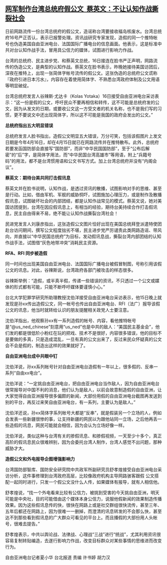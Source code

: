 <!--1618569960000-->
[网军制作台湾总统府假公文  蔡英文：不让认知作战撕裂社会](https://www.rfa.org/mandarin/yataibaodao/gangtai/hx0416a-04162021064540.html)
------

<p class="p1">日前网路流传一份台湾总统府的假公文，造谣称台湾要接收福岛核废水。台湾总统府16号严正否认，表示已报警处理。资讯战研究专家发现，造假的同一个推特帐号也伪造美国自由亚洲电台、法国国际广播电台的信息画面。他表示，这是标准中共对台认知作战手法，冒用具公信力的媒体，试图进行影响力作战。</p><p class="p1">台湾的总统府、民主进步党、和蔡英文总统，16日接连在脸书严正声明，网路流传的伪造公文，是典型的认知作战。蔡英文在脸书表示，昨晚她接待美国访团后，深夜在推特上，出现一张简体字帐号流传的假公文。这张伪造的总统府公文谎称『政府引进日本污水』，内容存在着使用简体字、不熟悉台湾政府体制及公文用语等明显破绽。</p><p class="p1">台湾总统府发言人谷辣斯‧尤达卡（Kolas Yotaka）16日接受自由亚洲电台采访表示：“这一份是假的公文，呼吁民众不要再相信和转传，这不可能是总统府发的公文，因为从发文的日期，或要收公文这一方受文者的机关名称，也不是我们写的习惯，更不要说文中还出现简体字，所以这不可能是我国的政府会发出的公文。”</p><p class="p1"><strong>总统府指出五大明显错误</strong></p><p class="p1">总统府发言人脸书指出，造假公文明显五大错误，万分可笑，包括该假图片上发文日期是今年4月16日，却在4月15日就已在网路流传并在推特散布。此外，总统府若要发函国防部会直接写“国防部”，而非“中华民国国防部”，至于“公布后解密”的“后”字，是简体字用法，而“中华民国台湾高雄市”等用语，附上“兵籍号码”的用法，都不是台湾惯用语和公文书写方式。加上台湾总统府并没有“内阁会议”。</p><p class="p1"><strong>蔡英文：期待台美共同打击假讯息</strong></p><p class="p1">蔡英文并在脸书说明，认知作战，是透过资讯的散播，试图影响对手的思维、甚至是行动。比如，借由军机、军舰的威胁恫吓，试图施加心理压力，或是制作及散播假讯息，试图破坏社会的内部团结，都是认知作战常见的模式。蔡英文说，她对美国访团提到，台湾在因应假讯息上，有相当的经验，期待台美持续合作打击假讯息，民主自由得来不易，绝不能让认知作战撕裂台湾社会！</p><p class="p1">民进党发言人刘康彦指出，这张造假公文图片恰好出现在美国总统拜登派遣特使团赴台访问期间，撰写公文程度拙劣不堪，民主进步党严厉谴责此类网路造谣、带风向，并直接以“中华民国总统府”为目标，发动假讯息战，撕裂台湾内部团结的认知作战手法，试图借“灰色地带冲突”消耗民主资源。</p><p class="p1"><strong>RFA、RFI 同步被造假</strong></p><p class="p1">同一时间也出现美国自由亚洲电台、法国国际广播电台被假冒制图，号称引用该假公文的讯息。对此，谷辣斯说，台湾政府各部门被攻击的样态很多。</p><p class="p1">谷辣斯举例：“造假，或半真半假，传递一些错误的资讯，不只透过一个公文或媒体的形式都有可能，只能不断呼吁媒体要谨慎小心。”</p><p class="p1">台北大学犯罪学研究所助理教授沈伯洋接受自由亚洲电台采访表示，他15日晚上就发现是孙xx传出造假公文，同一帐号也传出自由亚洲电台、RFI（法广）报导该假公文的讯息，他当时就转给认识的朋友提醒相关政党人士要注意。</p><p class="p1">沈伯洋指出，他观察孙xx有一系列造假的帐号、内容，看他推特帐号是“@us_ned_chinese”刻意用“us_ned”也是中共的<span class="s1">敌</span>人：“美国民主基金会”，他们发的都是很低阶小粉红在玩的把戏、技术不是很好，内容很多错误，他的目标不是要做的多真，只是造成混乱，一旦有真的公文出来了，反过来民众怀疑真的公文会不会是假的，制造出这样的效果就好了。</p><p class="p1"><strong>自由亚洲电台成中共眼中钉</strong></p><p class="p1">沈伯洋说，孙xx系列帐号针对自由亚洲电台造假有一年以上，很多假的、反串一系列“自由xx电台”。</p><p class="p1">沈伯洋说：“一定挑自由亚洲电台，把自由亚洲电台当作<span class="s1">敌</span>人，因为自由亚洲电台很常报导对中国不利的消息，他们认为是<span class="s1">敌</span>人，以前会故意制造假的自由亚洲，让大家觉得自由亚洲报导很多偏颇的新闻，大部份用假的自由亚洲电台截图再发送到别的平台，再反过来笑自由亚洲电台，有一系列，主要认为是<span class="s1">敌</span>人。”</p><p class="p1">沈伯洋还说，孙xx简体字系列帐号大都是“反串”，就是假装另一个立场的人，例如会发表一些新疆很惨的事，让支持新疆的网民以为跟他站同一立场，之后他再丢一些造假的讯息，网民可能就会相信，因为会认为立场好像一样。</p><p class="p1">沈伯洋说，类似这种与台湾有关的掺假讯息、和掺假视频，一天至少十多个，真正高阶的假讯息民众很难辨别，因为会委托台湾人制作，台湾人感觉不出问题，那种威胁才大。</p><p class="p1"><strong>造假公文和外电报导企图增强影响力</strong></p><p class="p1">台湾国防部智库、国防安全研究院中共政军所副研究员舒孝煌接受自由亚洲电台采访分析，这件事修理到台湾政府高层，比较像政府机构主导网路骇客跟假 公文搭配一起同时进行，只发一个假公文没什么人传，如果媒体有报导，就有人相信他。</p><p class="p1">舒孝煌说，“找一个外电看来比较有公信力，被挑到受害的今天挑自由亚洲，明天可能是中央社，目的可能借由这个媒体本身公信力，说服他假新闻的效果制造传播效果。因为这些假讯息传的快，很快在网路上或是社交群组很快流传，甚至三年、五年后都还在网路上，因为很难一一删掉，而澄清的讯息转发的不会那么快，甚至达不到那些看到假讯息的广大群众可看见的平台上。而且播假的大部份用人头帐号，很难去提告。”</p><p class="p1">舒孝煌表示，中共以舆论战、法律战、心理战“三战”进行“统战”，尤其利用资讯很容易复制转贴编造，去遂行影响力作战，改变目标群众对某些事情的思维进而改变行为。</p><p class="p1">自由亚洲电台记者夏小华 台北报道 责编 许书婷 胡力汉</p><p class="p2"></p><p class="p2"></p>
